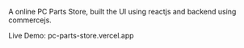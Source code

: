 A online PC Parts Store, built the UI using reactjs and backend using commercejs.

Live Demo: pc-parts-store.vercel.app
